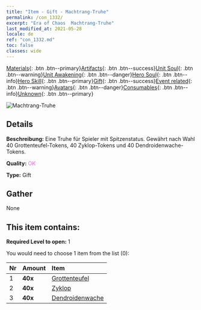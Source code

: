 ```yaml
---
title: "Item - Gift - Machtrang-Truhe"
permalink: /con_1332/
excerpt: "Era of Chaos  Machtrang-Truhe"
last_modified_at: 2021-05-28
locale: de
ref: "con_1332.md"
toc: false
classes: wide
---
```

 [Materials](/ItemsDE/){: .btn .btn--primary}[Artifacts](/ItemsDE/Artifacts/){: .btn .btn--success}[Unit Soul](/ItemsDE/UnitSoul/){: .btn .btn--warning}[Unit Awakening](/ItemsDE/UnitAwakening/){: .btn .btn--danger}[Hero Soul](/ItemsDE/HeroSoul/){: .btn .btn--info}[Hero Skill](/ItemsDE/HeroSkill/){: .btn .btn--primary}[Gift](/ItemsDE/Gift/){: .btn .btn--success}[Event related](/ItemsDE/Events/){: .btn .btn--warning}[Avatars](/ItemsDE/Avatars/){: .btn .btn--danger}[Consumables](/ItemsDE/Consumables/){: .btn .btn--info}[Unknown](/ItemsDE/Unknown/){: .btn .btn--primary}

 ![Machtrang-Truhe](/images/t/i_905001.png)

## Details
 **Beschreibung:** Eine Truhe für Spieler mit Spitzenstatus. Gewährt nach Wahl 40 Grottenteufel-Tokens, 40 Zyklop-Tokens und 40 Dendroidenwache-Tokens.

 **Quality:** <span style="color: #DA70D6">OK</span>

 **Type:** Gift

## Gather

  None

## This item contains:

 **Required Level to open:** 1

 You would need to choose 1 item from the list (0):

  | Nr | Amount |     Item    |
  |:---|:-------|:------------|
  | 1 |  **40x** | [Grottenteufel](/ItemsDE/unt_230/) |  | 
  | 2 |  **40x** | [Zyklop](/ItemsDE/unt_222/) |  | 
  | 3 |  **40x** | [Dendroidenwache](/ItemsDE/unt_203/) |  | 
